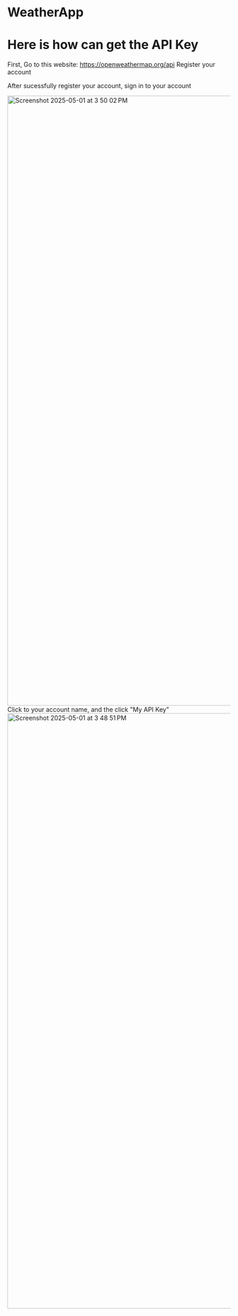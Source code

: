 # WeatherApp
# Here is how can get the API Key
First, Go to this website: https://openweathermap.org/api
Register your account

After sucessfully register your account, sign in to your account

<img width="1375" alt="Screenshot 2025-05-01 at 3 50 02 PM" src="https://github.com/user-attachments/assets/cca22a92-9d49-482c-b40c-34ff842e40d4" />
Click to your account name, and the click "My API Key"

<img width="1342" alt="Screenshot 2025-05-01 at 3 48 51 PM" src="https://github.com/user-attachments/assets/5de2e764-3637-47b9-a7fc-91c0c6f1e3bb" />

